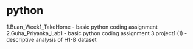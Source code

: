 # python
1.Buan_Week1_TakeHome - basic python coding assignment
2.Guha_Priyanka_Lab1 - basic python coding assignment
3.project1 (1) - descriptive analysis of H1-B dataset
